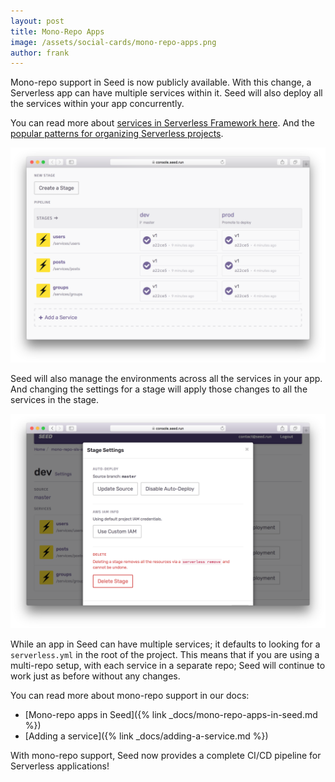 ```yaml
---
layout: post
title: Mono-Repo Apps
image: /assets/social-cards/mono-repo-apps.png
author: frank
---
```


Mono-repo support in Seed is now publicly available. With this change, a Serverless app can have multiple services within it. Seed will also deploy all the services within your app concurrently.

You can read more about [services in Serverless Framework here](https://serverless.com/framework/docs/providers/aws/guide/services/). And the [popular patterns for organizing Serverless projects](https://serverless-stack.com/chapters/organizing-serverless-projects.html).

![App Pipeline view](/assets/blog/mono-repo-apps/app-pipeline-view.png)

Seed will also manage the environments across all the services in your app. And changing the settings for a stage will apply those changes to all the services in the stage.

![App Stage settings](/assets/blog/mono-repo-apps/app-stage-settings.png)

While an app in Seed can have multiple services; it defaults to looking for a `serverless.yml` in the root of the project. This means that if you are using a multi-repo setup, with each service in a separate repo; Seed will continue to work just as before without any changes.

You can read more about mono-repo support in our docs:

- [Mono-repo apps in Seed]({% link _docs/mono-repo-apps-in-seed.md %})
- [Adding a service]({% link _docs/adding-a-service.md %})

With mono-repo support, Seed now provides a complete CI/CD pipeline for Serverless applications!
